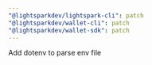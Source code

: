 ```yaml
---
"@lightsparkdev/lightspark-cli": patch
"@lightsparkdev/wallet-cli": patch
"@lightsparkdev/wallet-sdk": patch
---
```


Add dotenv to parse env file
